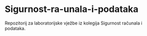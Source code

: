 # Sigurnost-ra-unala-i-podataka
Repozitorij za laboratorijske vježbe iz kolegija Sigurnost računala i podataka.
